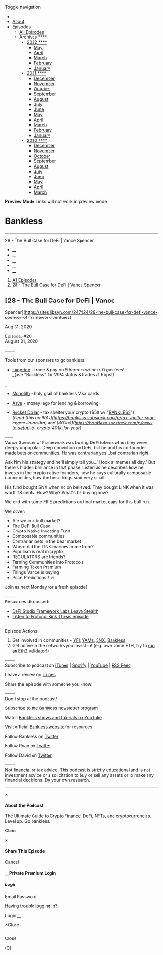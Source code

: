 Toggle navigation [](/247424 "Home Page")

  * __
  * [About]()
  * Episodes 
    * [All Episodes](/247424)
    * Archives ****
      * [2022 ****](/247424/2022)
        * [May](/247424/2022/05)
        * [April](/247424/2022/04)
        * [March](/247424/2022/03)
        * [February](/247424/2022/02)
        * [January](/247424/2022/01)
      * [2021 ****](/247424/2021)
        * [December](/247424/2021/12)
        * [November](/247424/2021/11)
        * [October](/247424/2021/10)
        * [September](/247424/2021/09)
        * [August](/247424/2021/08)
        * [July](/247424/2021/07)
        * [June](/247424/2021/06)
        * [May](/247424/2021/05)
        * [April](/247424/2021/04)
        * [March](/247424/2021/03)
        * [February](/247424/2021/02)
        * [January](/247424/2021/01)
      * [2020 ****](/247424/2020)
        * [December](/247424/2020/12)
        * [November](/247424/2020/11)
        * [October](/247424/2020/10)
        * [September](/247424/2020/09)
        * [August](/247424/2020/08)
        * [July](/247424/2020/07)
        * [June](/247424/2020/06)
        * [May](/247424/2020/05)
        * [April](/247424/2020/04)
        * [March](/247424/2020/03)

**Preview Mode** Links will not work in preview mode

# Bankless

###

* * *

28 - The Bull Case for DeFi | Vance Spencer

  * [__](http://twitter.com/banklesshq "Visit Us on Twitter")
  * [__](mailto:ryan@mythos.capital "Email This Podcast")
  * [__](http://feeds.libsyn.com/247424/rss "Subscribe to RSS Feed")
  * [__](https://podcasts.apple.com/us/podcast/bankless/id1499409058?ls=1 "Listen on Apple Podcasts")
  * [__](https://open.spotify.com/show/41TNnXSv5ExcQSzEGLlGhy "Listen on Spotify")

  1. [All Episodes](/247424)
  2. 28 - The Bull Case for DeFi | Vance Spencer

## [28 - The Bull Case for DeFi | Vance
Spencer](https://sites.libsyn.com/247424/28-the-bull-case-for-defi-vance-
spencer-of-framework-ventures)

Aug 31, 2020

Episode: #28  
August 31, 2020

\-----

Tools from our sponsors to go bankless:

  * [Loopring](https://bankless.cc/loopring-VIP) \- trade & pay on Ethereum w/ near-0 gas fees!  
_(use "Bankless" for VIP4 status & trades at 6bps!)  
  
_

  * [Monolith](https://bankless.cc/3e2TG4E) \- holy grail of bankless Visa cards  
  

  * [Aave](https://bankless.cc/aave) \- money lego for lending & borrowing  
  

  * [Rocket Dollar](https://bankless.cc/2C57MVW) \- tax shelter your crypto ($50 w/ "[BANKLESS](https://bankless.cc/2C57MVW)")  
_(Read  [this on IRAs](https://bankless.substack.com/p/tax-shelter-your-
crypto-in-an-ira) and [401ks)](https://bankless.substack.com/p/how-to-setup-a-
crypto-401k-for-your)_

\----  
Vance Spencer of Framework was buying DeFi tokens when they were deeply
unpopular. Deep conviction on DeFi, but he and his co-founder made bets on
communities. He was contrarian yes...but contrarian right.  
  
Ask him his strategy and he'll simply tell you..."I look at memes all day."
But there's hidden brilliance in that phase. Listen as he describes how he
invests in the crypto native founders, how he buys culturally composable
communities, how the best things start very small.

His fund bought SNX when no on believed. They bought LINK when it was worth 18
cents. How? Why? What's he buying now?

We end with some FIRE predictions on final market caps for this bull run.

We cover:

  * Are we in a bull market?
  * The DeFi Bull Case
  * Crypto Native Investing Fund
  * Composable communities
  * Contrarian bets in the bear market
  * Where did the LINK marines come from?
  * Populism is real in crypto
  * REGULATORS are friends?
  * Turning Communities into Protocols
  * Farming Token Premium
  * Things Vance is buying
  * Price Predictions!!! 🔥

Join us next Monday for a fresh episode!

\-----  
Resources discussed:

  * [ DeFi Studio Framework Labs Leave Stealth](https://www.coindesk.com/defi-studio-framework-labs-leaves-stealth-mode-with-8m-in-seed-funding)
  * [Listen to Protocol Sink Thesis episode](https://bankless.substack.com/p/12-the-protocol-sink-thesis)

\-----  
Episode Actions:

  1. Get involved in communities - [YFI](https://gov.yearn.finance/), [YAMs](https://forum.yam.finance/), [SNX](https://sips.synthetix.io/all-sip), [ Bankless](https://bankless.substack.com/p/-guide-2-using-the-bankless-badge)
  2. Get active in the networks you invest in! (e.g. own some ETH, try to [ run an Eth2 validator](https://bankless.substack.com/p/guide-becoming-a-validator-on-the)!)

\-----  
Subscribe to podcast on
[iTunes](https://podcasts.apple.com/us/podcast/bankless/id1499409058) |
[Spotify](https://open.spotify.com/show/41TNnXSv5ExcQSzEGLlGhy) |
[YouTube](https://www.youtube.com/c/bankless) | [RSS
Feed](http://podcast.banklesshq.com/)

Leave a review on
[iTunes](https://podcasts.apple.com/us/podcast/bankless/id1499409058)

Share the episode with someone you know!

\-----  
Don't stop at the podcast!

Subscribe to the [Bankless newsletter program](http://bankless.substack.com/)

Watch [Bankless shows and tutorials on
YouTube](https://www.youtube.com/c/bankless)

Visit official [Bankless website](http://banklesshq.com/) for resources

Follow Bankless on [Twitter](https://twitter.com/BanklessHQ)

Follow Ryan on [Twitter](https://twitter.com/ryansadams)

Follow David on [Twitter](https://twitter.com/TrustlessState)

\-----  
Not financial or tax advice. This podcast is strictly educational and is not
investment advice or a solicitation to buy or sell any assets or to make any
financial decisions.  Do your own research.

* * *

×

#### About the Podcast

The Ultimate Guide to Crypto Finance. DeFi, NFTs, and cryptocurrencies. Level
up. Go bankless.

Close

×

#### Share This Episode

Cancel

#### __Private Premium Login

##### Login

Email Password

[Having trouble logging in?](')

Login __

×Close

![]()

Close

(C)

